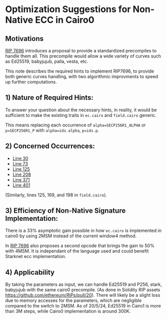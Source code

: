 # Optimization Suggestions for Non-Native ECC in Cairo0



##  Motivations

[RIP 7696](https://github.com/ethereum/RIPs/blob/master/RIPS/rip-7696.md) introduces a proposal to provide a standardized precompiles to handle them all. This precompile would allow a wide variety of curves such as Ed25519, babyjujub, palla, vesta, etc.

This note describes the required hints to implement RIP7696, to provide both generic curves handling, with two algorithmic improvments to speed up further computations.

## 1) Nature of Required Hints:

To answer your question about the necessary hints, in reality, it would be sufficient to make the existing traits in `ec.cairo` and `field.cairo` generic.

This means replacing each occurrence of `alpha=SECP256R1_ALPHA` or `p=SECP256R1_P` with `alpha=ids.alpha`, `p=ids.p`.

## 2) Concerned Occurrences:

- [Line 30](https://github.com/starkware-libs/cairo-lang/blob/efa9648f57568aad8f8a13fbf027d2de7c63c2c0/src/starkware/cairo/common/secp256r1/ec.cairo#L30)
- [Line 73](https://github.com/starkware-libs/cairo-lang/blob/efa9648f57568aad8f8a13fbf027d2de7c63c2c0/src/starkware/cairo/common/secp256r1/ec.cairo#L73)
- [Line 125](https://github.com/starkware-libs/cairo-lang/blob/efa9648f57568aad8f8a13fbf027d2de7c63c2c0/src/starkware/cairo/common/secp256r1/ec.cairo#L125)
- [Line 208](https://github.com/starkware-libs/cairo-lang/blob/efa9648f57568aad8f8a13fbf027d2de7c63c2c0/src/starkware/cairo/common/secp256r1/ec.cairo#L208)
- [Line 371](https://github.com/starkware-libs/cairo-lang/blob/efa9648f57568aad8f8a13fbf027d2de7c63c2c0/src/starkware/cairo/common/secp256r1/ec.cairo#L371)
- [Line 401](https://github.com/starkware-libs/cairo-lang/blob/efa9648f57568aad8f8a13fbf027d2de7c63c2c0/src/starkware/cairo/common/secp256r1/ec.cairo#L401)

(Similarly, lines 125, 169, and 198 in `field.cairo`).

## 3) Efficiency of Non-Native Signature Implementation:

There is a 33% asymptotic gain possible in how `ec.cairo` is implemented in cairo0 by using 2MSM instead of the current window4 method.

In [RIP 7696](https://github.com/ethereum/RIPs/blob/master/RIPS/rip-7696.md) also proposes a second opcode that brings the gain to 50% with 4MSM. It is independant of the language used and could benefit Starknet ecc implementation.

## 4) Applicability

By taking the parameters as input, we can handle Ed25519 and P256, stark, babyjujub with the same cairo0 precompile. (As done in Solidity RIP assets https://github.com/ethereum/RIPs/pull/20). There will likely be a slight loss due to memory accesses for the parameters, which are negligible compared to the switch to 2MSM. As of 20/5/24, Ed25519 in Cairo1 is more than 3M steps, while Cairo0 implementation is around 300K.